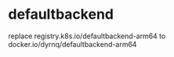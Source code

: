# defaultbackend

replace registry.k8s.io/defaultbackend-arm64 to docker.io/dyrnq/defaultbackend-arm64
